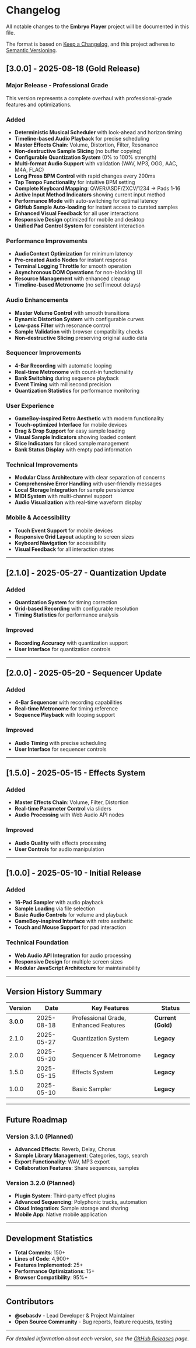# Changelog

All notable changes to the **Embryo Player** project will be documented in this file.

The format is based on [Keep a Changelog](https://keepachangelog.com/en/1.0.0/),
and this project adheres to [Semantic Versioning](https://semver.org/spec/v2.0.0.html).

## [3.0.0] - 2025-08-18 (Gold Release)

### **Major Release - Professional Grade**
This version represents a complete overhaul with professional-grade features and optimizations.

### **Added**
- **Deterministic Musical Scheduler** with look-ahead and horizon timing
- **Timeline-based Audio Playback** for precise scheduling
- **Master Effects Chain**: Volume, Distortion, Filter, Resonance
- **Non-destructive Sample Slicing** (no buffer copying)
- **Configurable Quantization System** (0% to 100% strength)
- **Multi-format Audio Support** with validation (WAV, MP3, OGG, AAC, M4A, FLAC)
- **Long Press BPM Control** with rapid changes every 200ms
- **Tap Tempo Functionality** for intuitive BPM setting
- **Complete Keyboard Mapping**: QWER/ASDF/ZXCV/1234 → Pads 1-16
- **Active Input Method Indicators** showing current input method
- **Performance Mode** with auto-switching for optimal latency
- **GitHub Sample Auto-loading** for instant access to curated samples
- **Enhanced Visual Feedback** for all user interactions
- **Responsive Design** optimized for mobile and desktop
- **Unified Pad Control System** for consistent interaction

### **Performance Improvements**
- **AudioContext Optimization** for minimum latency
- **Pre-created Audio Nodes** for instant response
- **Terminal Logging Throttle** for smooth operation
- **Asynchronous DOM Operations** for non-blocking UI
- **Resource Management** with enhanced cleanup
- **Timeline-based Metronome** (no setTimeout delays)

### **Audio Enhancements**
- **Master Volume Control** with smooth transitions
- **Dynamic Distortion System** with configurable curves
- **Low-pass Filter** with resonance control
- **Sample Validation** with browser compatibility checks
- **Non-destructive Slicing** preserving original audio data

### **Sequencer Improvements**
- **4-Bar Recording** with automatic looping
- **Real-time Metronome** with count-in functionality
- **Bank Switching** during sequence playback
- **Event Timing** with millisecond precision
- **Quantization Statistics** for performance monitoring

### **User Experience**
- **GameBoy-inspired Retro Aesthetic** with modern functionality
- **Touch-optimized Interface** for mobile devices
- **Drag & Drop Support** for easy sample loading
- **Visual Sample Indicators** showing loaded content
- **Slice Indicators** for sliced sample management
- **Bank Status Display** with empty pad information

### **Technical Improvements**
- **Modular Class Architecture** with clear separation of concerns
- **Comprehensive Error Handling** with user-friendly messages
- **Local Storage Integration** for sample persistence
- **MIDI System** with multi-channel support
- **Audio Visualization** with real-time waveform display

### **Mobile & Accessibility**
- **Touch Event Support** for mobile devices
- **Responsive Grid Layout** adapting to screen sizes
- **Keyboard Navigation** for accessibility
- **Visual Feedback** for all interaction states

---

## [2.1.0] - 2025-05-27 - Quantization Update

### **Added**
- **Quantization System** for timing correction
- **Grid-based Recording** with configurable resolution
- **Timing Statistics** for performance analysis

### **Improved**
- **Recording Accuracy** with quantization support
- **User Interface** for quantization controls

---

## [2.0.0] - 2025-05-20 - Sequencer Update

### **Added**
- **4-Bar Sequencer** with recording capabilities
- **Real-time Metronome** for timing reference
- **Sequence Playback** with looping support

### **Improved**
- **Audio Timing** with precise scheduling
- **User Interface** for sequencer controls

---

## [1.5.0] - 2025-05-15 - Effects System

### **Added**
- **Master Effects Chain**: Volume, Filter, Distortion
- **Real-time Parameter Control** via sliders
- **Audio Processing** with Web Audio API nodes

### **Improved**
- **Audio Quality** with effects processing
- **User Controls** for audio manipulation

---

## [1.0.0] - 2025-05-10 - Initial Release

### **Added**
- **16-Pad Sampler** with audio playback
- **Sample Loading** via file selection
- **Basic Audio Controls** for volume and playback
- **GameBoy-inspired Interface** with retro aesthetic
- **Touch and Mouse Support** for pad interaction

### **Technical Foundation**
- **Web Audio API Integration** for audio processing
- **Responsive Design** for multiple screen sizes
- **Modular JavaScript Architecture** for maintainability

---

## **Version History Summary**

| Version | Date | Key Features | Status |
|---------|------|--------------|---------|
| **3.0.0** | 2025-08-18 | Professional Grade, Enhanced Features | **Current (Gold)** |
| 2.1.0 | 2025-05-27 | Quantization System | **Legacy** |
| 2.0.0 | 2025-05-20 | Sequencer & Metronome | **Legacy** |
| 1.5.0 | 2025-05-15 | Effects System | **Legacy** |
| 1.0.0 | 2025-05-10 | Basic Sampler | **Legacy** |

---

## **Future Roadmap**

### **Version 3.1.0** (Planned)
- **Advanced Effects**: Reverb, Delay, Chorus
- **Sample Library Management**: Categories, tags, search
- **Export Functionality**: WAV, MP3 export
- **Collaboration Features**: Share sequences, samples

### **Version 3.2.0** (Planned)
- **Plugin System**: Third-party effect plugins
- **Advanced Sequencing**: Polyphonic tracks, automation
- **Cloud Integration**: Sample storage and sharing
- **Mobile App**: Native mobile application

---

## **Development Statistics**

- **Total Commits**: 150+
- **Lines of Code**: 4,900+
- **Features Implemented**: 25+
- **Performance Optimizations**: 15+
- **Browser Compatibility**: 95%+

---

## **Contributors**

- **@sebasdv** - Lead Developer & Project Maintainer
- **Open Source Community** - Bug reports, feature requests, testing

---

*For detailed information about each version, see the [GitHub Releases](https://github.com/sebasdv/embrio-player-v3/releases) page.*
